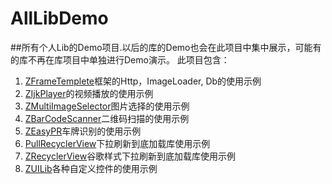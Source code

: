 # AllLibDemo
##所有个人Lib的Demo项目.以后的库的Demo也会在此项目中集中展示，可能有的库不再在库项目中单独进行Demo演示。
此项目包含：

1. [ZFrameTemplete](https://github.com/zcolin/ZFrameTemplate)框架的Http，ImageLoader, Db的使用示例
2. [ZIjkPlayer](https://github.com/zcolin/ZIjkPlayer)的视频播放的使用示例
3. [ZMultiImageSelector](https://github.com/zcolin/ZMultiImageSelector)图片选择的使用示例
4. [ZBarCodeScanner](https://github.com/zcolin/ZBarCodeScanner)二维码扫描的使用示例
5. [ZEasyPR](https://github.com/zcolin/ZEasyPR)车牌识别的使用示例
6. [PullRecyclerView](https://github.com/zcolin/PullRecyclerView)下拉刷新到底加载库使用示例
6. [ZRecyclerView](https://github.com/zcolin/ZRecyclerView)谷歌样式下拉刷新到底加载库使用示例
7. [ZUILib](https://github.com/zcolin/ZUILib)各种自定义控件的使用示例
